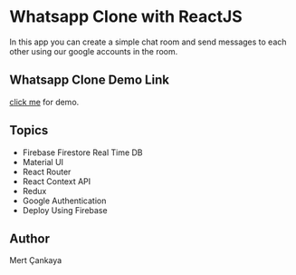 # Whatsapp Clone with ReactJS
In this app you can create a simple chat room and send messages to each other using our google accounts in the room.

## Whatsapp Clone Demo Link
<a href="https://whatsapp-clone-1d844.web.app/">click me</a> for demo.


## Topics
+ Firebase Firestore Real Time DB
+ Material UI
+ React Router
+ React Context API
+ Redux
+ Google Authentication
+ Deploy Using Firebase

## Author
Mert Çankaya

